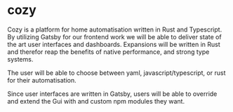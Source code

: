# cozy
Cozy is a platform for home automatisation written in Rust and Typescript. By utilizing Gatsby for our frontend work we 
will be able to deliver state of the art user interfaces and dashboards. Expansions will be written in Rust and therefor 
reap the benefits of native performance, and strong type systems. 

The user will be able to choose between yaml, javascript/typescript, or rust for their automatisation. 

Since user interfaces are written in Gatsby, users will be able to override and extend the Gui with and custom npm 
modules they want.


